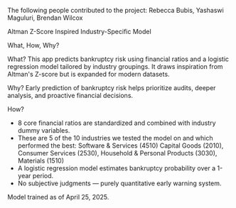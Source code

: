 The following people contributed to the project:
Rebecca Bubis, Yashaswi Maguluri, Brendan Wilcox

Altman Z-Score Inspired Industry-Specific Model

What, How, Why?

What?
This app predicts bankruptcy risk using financial ratios and a logistic regression model tailored by industry groupings. It draws inspiration from Altman's Z-score but is expanded for modern datasets.

Why?
Early prediction of bankruptcy risk helps prioritize audits, deeper analysis, and proactive financial decisions.

How?
- 8 core financial ratios are standardized and combined with industry dummy variables.
- These are 5 of the 10 industries we tested the model on and which performed the best: Software & Services (4510) Capital Goods (2010), Consumer Services (2530), Household & Personal Products (3030), Materials (1510)
- A logistic regression model estimates bankruptcy probability over a 1-year period.
- No subjective judgments — purely quantitative early warning system.

Model trained as of April 25, 2025.
